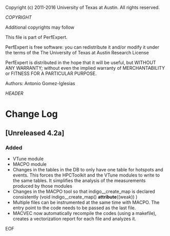 Copyright (c) 2011-2016  University of Texas at Austin. All rights reserved.

$COPYRIGHT$

Additional copyrights may follow

This file is part of PerfExpert.

PerfExpert is free software: you can redistribute it and/or modify it under
the terms of the The University of Texas at Austin Research License

PerfExpert is distributed in the hope that it will be useful, but WITHOUT ANY
WARRANTY; without even the implied warranty of MERCHANTABILITY or FITNESS FOR
A PARTICULAR PURPOSE.

Authors: Antonio Gomez-Iglesias

$HEADER$


# Change Log

## [Unreleased 4.2a]
### Added
- VTune module
- MACPO module
- Changes in the tables in the DB to only have one table for hotspots and events. This forces the HPCToolkit and the VTune modules to write to the same tables. It simplifies the analysis of the measurements produced by those modules
- Changes in the MACPO tool so that indigo__create_map is declared consistently (void indigo__create_map() __attribute__((weak)) )
- Multiple files can be instrumented at the same time with MACPO. The entry point to the code needs to be passed as the last file.
- MACVEC now automatically recompile the codes (using a makefile), creates a vectorization report for each file and analyzes it.

EOF
